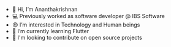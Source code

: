- 👋 Hi, I’m Ananthakrishnan
- 💻 Previously worked as software developer @ IBS Software 
- 😍 I’m interested in Technology and Human beings
- 🌱 I’m currently learning Flutter
- 💞️ I'm looking to contribute on open source projects

<!---
k-ananthakrishnan/k-ananthakrishnan is a ✨ special ✨ repository because its `README.md` (this file) appears on your GitHub profile.
You can click the Preview link to take a look at your changes.
--->
